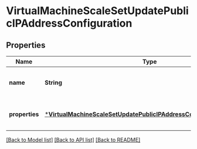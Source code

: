 # VirtualMachineScaleSetUpdatePublicIPAddressConfiguration


## Properties
Name | Type | Description | Notes
------------ | ------------- | ------------- | -------------
**name** | **String** | The publicIP address configuration name. | [optional] [default to nothing]
**properties** | [***VirtualMachineScaleSetUpdatePublicIPAddressConfigurationProperties**](VirtualMachineScaleSetUpdatePublicIPAddressConfigurationProperties.md) |  | [optional] [default to nothing]


[[Back to Model list]](../README.md#models) [[Back to API list]](../README.md#api-endpoints) [[Back to README]](../README.md)



